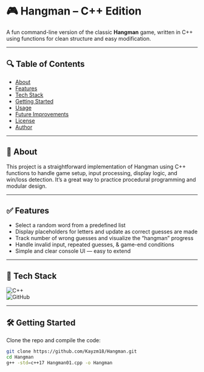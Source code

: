 # 🎮 Hangman – C++ Edition

A fun command-line version of the classic **Hangman** game, written in C++ using functions for clean structure and easy modification.

---

## 🔍 Table of Contents  
- [About](#about)  
- [Features](#features)  
- [Tech Stack](#tech-stack)  
- [Getting Started](#getting-started)  
- [Usage](#usage)  
- [Future Improvements](#future-improvements)  
- [License](#license)  
- [Author](#author)  

---

## 🧠 About  
This project is a straightforward implementation of Hangman using C++ functions to handle game setup, input processing, display logic, and win/loss detection. It’s a great way to practice procedural programming and modular design.

---

## ✅ Features  
- Select a random word from a predefined list  
- Display placeholders for letters and update as correct guesses are made  
- Track number of wrong guesses and visualize the “hangman” progress  
- Handle invalid input, repeated guesses, & game-end conditions  
- Simple and clear console UI — easy to extend  

---

## 🚀 Tech Stack  
![C++](https://img.shields.io/badge/C%2B%2B-00599C?style=for-the-badge&logo=cplusplus)  
![GitHub](https://img.shields.io/badge/GitHub-181717?style=for-the-badge&logo=github)

---

## 🛠 Getting Started  
Clone the repo and compile the code:

```bash
git clone https://github.com/Kayzm18/Hangman.git
cd Hangman
g++ -std=c++17 Hangman01.cpp -o Hangman
